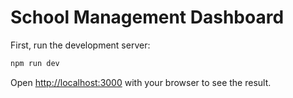 # School Management Dashboard

First, run the development server:

```bash
npm run dev
```

Open [http://localhost:3000](http://localhost:3000) with your browser to see the result.
